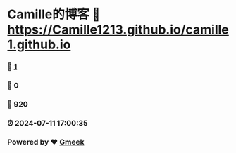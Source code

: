 # Camille的博客 :link: https://Camille1213.github.io/camille1.github.io 
### :page_facing_up: [1](https://Camille1213.github.io/camille1.github.io/tag.html) 
### :speech_balloon: 0 
### :hibiscus: 920 
### :alarm_clock: 2024-07-11 17:00:35 
### Powered by :heart: [Gmeek](https://github.com/Meekdai/Gmeek)
